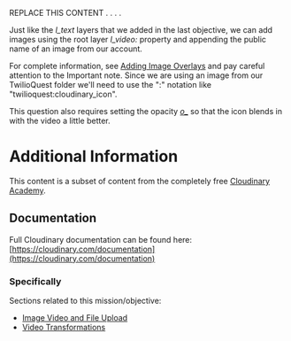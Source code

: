 REPLACE THIS CONTENT
.
.
.
.

Just like the _l_text_ layers that we added in the last objective, we can add images using the root layer _l\_video:_ property and appending the public name of an image from our account. 

For complete information, see [Adding Image Overlays](https://cloudinary.com/documentation/video_manipulation_and_delivery#adding_image_overlays) and pay careful attention to the Important note. Since we are using an image from our TwilioQuest folder we'll need to use the ":" notation like "twilioquest:cloudinary_icon".

This question also requires setting the opacity [_o\__](https://cloudinary.com/documentation/transformation_reference#o_opacity) so that the icon blends in with the video a little better. 



# Additional Information
This content is a subset of content from the completely free [Cloudinary Academy](https://training.cloudinary.com/). 

## Documentation
Full Cloudinary documentation can be found here:
[https://cloudinary.com/documentation](https://cloudinary.com/documentation)

### Specifically
Sections related to this mission/objective:
* [Image Video and File Upload](https://cloudinary.com/documentation/image_video_and_file_upload)
* [Video Transformations](https://cloudinary.com/documentation/video_manipulation_and_delivery)
